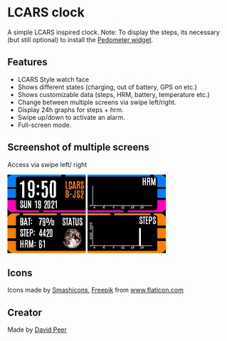 # LCARS clock

A simple LCARS inspired clock.
Note: To display the steps, its necessary (but still optional) to install
the [Pedometer widget](https://banglejs.com/apps/#pedometer%20widget).

## Features
 * LCARS Style watch face
 * Shows different states (charging, out of battery, GPS on etc.)
 * Shows customizable data (steps, HRM, battery, temperature etc.)
 * Change between multiple screens via swipe left/right.
 * Display 24h graphs for steps + hrm.
 * Swipe up/down to activate an alarm.
 * Full-screen mode.

## Screenshot of multiple screens
Access via swipe left/ right

![](screenshot.png)
![](screenshot_2.png)



## Icons
<div>Icons made by <a href="https://www.flaticon.com/authors/smashicons" title="Smashicons">Smashicons</a>, <a href="https://www.freepik.com" title="Freepik">Freepik</a> from <a href="https://www.flaticon.com/" title="Flaticon">www.flaticon.com</a></div>


## Creator
Made by [David Peer](https://github.com/peerdavid)